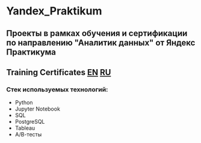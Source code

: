 # Yandex_Praktikum
 ## Проекты в рамках обучения и сертификации по направлению "Аналитик данных" от Яндекс Практикума
## Training Certificates [EN](https://github.com/MaestroD123/Yandex_Praktikum/blob/main/Certificate_en.pdf) [RU](https://github.com/MaestroD123/Yandex_Praktikum/blob/main/%D0%A1%D0%B5%D1%80%D1%82%D0%B8%D1%84%D0%B8%D0%BA%D0%B0%D1%82_%D1%80%D1%83.pdf)

 ### Стек используемых технологий:
 - Python
 - Jupyter Notebook
 - SQL
 - PostgreSQL
 - Tableau
 - А/В-тесты
